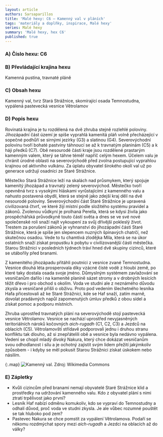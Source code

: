 ```yaml
---
layout: article
authors: Sarsaparillos
title: 'Malé hexy: C6 – Kamenný val v pláních'
tags: 'materiály a doplňky, inspirace, Malé hexy'
series: Malé hexy
summary: 'Malé hexy, hex C6'
published: true
---
```

### A) Číslo hexu: C6

### B) Převládající krajina hexu

Kamenná pustina, travnaté pláně

### C) Obsah hexu

Kamenný val, tvrz Stará Strážnice, skomírající osada Temnostudna, vypálená pastevecká vesnice Větrolamov
  
### D) Popis hexu

Rovinatá krajina je tu rozdělená na dvě zhruba stejně rozlehlé poloviny. Jihozápadní část území je spíše vyprahlá kamenitá pláň volně přecházející v sopečné podhůří se sirnými jezírky (G3) a slatinou (G4). Severovýchodní polovinu tvoří bohaté pastviny táhnoucí se až k travnatým planinám (C5) a k háji předků (C7). Obě nesourodé části kraje jsou rozdělené prastarým kamenným valem, který se táhne téměř napříč celým hexem. Účelem valu je chránit úrodné oblasti na severovýchodě před zvolna postupující vyprahlou krajinou od aktivního vulkánu. Za úplatu obyvatel širokého okolí val už po generace udržují osadníci ze Staré Strážnice.

Městečko Stará Strážnice leží na skalách nad průsmykem, který spojuje kamenitý jihozápad a travnatý zelený severovýchod. Městečko tvoří opevněná tvrz s vysokými hláskami vyrůstajícími z kamenného valu a nahusto postavená obydlí, která se stejně jako zdejší kraj dělí na dvě nesourodé poloviny. Severovýchodní část Staré Strážnice je upravená civilizovaná čtvrť, ve které žijí místní podle složitého systému pravidel a zákonů. Zvolenou vůdkyní je prolhaná Perella, která se kdysi živila jako prospěchářská průvodkyně touto částí světa a dnes se ve své nové společenské roli snaží najít vykoupení za svůj dřívější pokleslý život. Trestem za porušení zákonů je vyhnanství do jihozápadní části Staré Strážnice, která je spíše jen slepencem nuzných špinavých chatrčí, než skutečnou osadou. Vede to tu chamtivá zlodějka Mila, která se na úkor ostatních snaží získat propustku k pobytu v civilizovanější části městečka. Starou Strážnici v posledních týdnech tráví hned dvě skupiny cizinců, které se utábořily před branami.

Z kamenitého jihozápadu přitáhli poutníci z vesnice zvané Temnostudna. Vesnice dlouhá léta prosperovala díky vzácné čisté vodě z hloubi země, po které taky dostala osada svoje jméno. Důmyslným systémem zavlažování se vesničanům dařilo i na kamenité planině sázet stromy a v drobných lesících těžit dřevo i pro obchod s okolím. Voda ve studni ale z neznámého důvodu zkysla a vesničané přišli o obživu. Proto pod vedením šlechetného lesníka Hafa přicestovali až ke Staré Strážnici, kde se Haf snaží, zatím marně, dovolat pradávných napůl zapomenutých úmluv předků z obou sídel a získat pomoc a podporu místních.

Zhruba uprostřed travnatých plání na severovýchodě stojí pastevecká vesnice Větrolamov. Vesnice se nachází uprostřed nevyjasněných teritoriálních nároků kočovných *aich-rugadh* (C1, C2, C3) a Jezdců na oblacích (C5). Větrolamovští střídavě podporovali jednu i druhou stranu konfliktu tak dlouho, až si znepřátelili obě a vesnice byla nedávno vypálena. Vedení se chopil mladý divoký Nakura, který chce dokázat vesničanům svou odhodlanost i sílu a je ochotný zajistit svým lidem přežití jakýmkoliv způsobem - i kdyby se měl pokusit Starou Strážnici získat úskokem nebo násilím.

{:.map} 
![Kamenný val. Zdroj: Wikimedia Commons]({{site.baseurl}}/89/kamenny_val.jpg)

  
### E) Zápletky

- Kvůli cizincům před branami nemají obyvatelé Staré Strážnice klid a prostředky na udržování kamenného valu. Kdo z obyvatel plání s nimi ztratí trpělivost jako první?
- Lesník Haf nabízí odměnu komukoliv, kdo se vypraví do Temnostudny a odhalí důvod, proč voda ve studni zkysla. Je ale vůbec rozumné pouštět se tak hluboko pod zem? 
- Pastevec Nakura se chce pomstít za vypálení Větrolamova. Podaří se někomu rozdmýchat spory mezi *aich-rugadh* a Jezdci na oblacích až do války?
